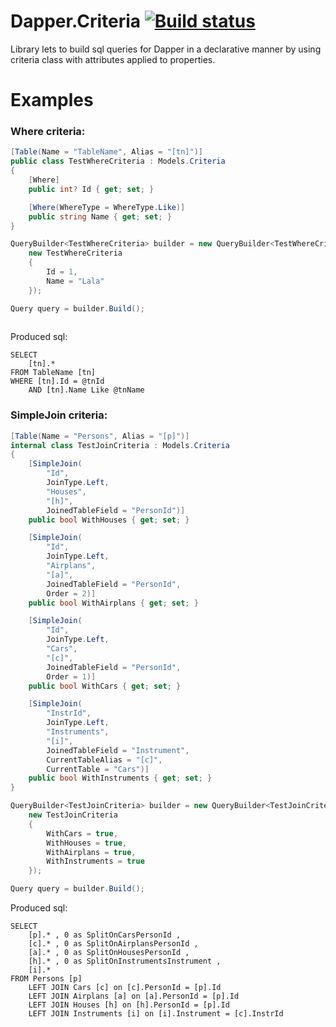 Dapper.Criteria [![Build status](https://ci.appveyor.com/api/projects/status/fh37rvrq5jyvw14o?svg=true)](https://ci.appveyor.com/project/spzSource/dapper-criteria)
==========================
Library lets to build sql queries for Dapper in a declarative manner by using criteria class with attributes applied to properties.


Examples
==========================

### Where criteria:

```C#
[Table(Name = "TableName", Alias = "[tn]")]
public class TestWhereCriteria : Models.Criteria
{
    [Where]
    public int? Id { get; set; }

    [Where(WhereType = WhereType.Like)]
    public string Name { get; set; }
}
```

```C#
QueryBuilder<TestWhereCriteria> builder = new QueryBuilder<TestWhereCriteria>(
    new TestWhereCriteria
    {
        Id = 1,
        Name = "Lala"
    });

Query query = builder.Build();
 
```
Produced sql:

```TSQL
SELECT 
    [tn].* 
FROM TableName [tn]  
WHERE [tn].Id = @tnId  
    AND [tn].Name Like @tnName 
```

### SimpleJoin criteria:

```C#
[Table(Name = "Persons", Alias = "[p]")]
internal class TestJoinCriteria : Models.Criteria
{
    [SimpleJoin(
        "Id", 
        JoinType.Left, 
        "Houses",
        "[h]",
        JoinedTableField = "PersonId")]
    public bool WithHouses { get; set; }

    [SimpleJoin(
        "Id", 
        JoinType.Left, 
        "Airplans", 
        "[a]",
        JoinedTableField = "PersonId", 
        Order = 2)]
    public bool WithAirplans { get; set; }

    [SimpleJoin(
        "Id", 
        JoinType.Left, 
        "Cars", 
        "[c]",
        JoinedTableField = "PersonId", 
        Order = 1)]
    public bool WithCars { get; set; }

    [SimpleJoin(
        "InstrId",
        JoinType.Left,
        "Instruments",
        "[i]",
        JoinedTableField = "Instrument",
        CurrentTableAlias = "[c]",
        CurrentTable = "Cars")]
    public bool WithInstruments { get; set; }
}
```

```C#
QueryBuilder<TestJoinCriteria> builder = new QueryBuilder<TestJoinCriteria>(
    new TestJoinCriteria
    {
        WithCars = true,
        WithHouses = true,
        WithAirplans = true,
        WithInstruments = true
    });

Query query = builder.Build();

```
Produced sql:

```TSQL
SELECT 
    [p].* , 0 as SplitOnCarsPersonId , 
    [c].* , 0 as SplitOnAirplansPersonId , 
    [a].* , 0 as SplitOnHousesPersonId , 
    [h].* , 0 as SplitOnInstrumentsInstrument , 
    [i].* 
FROM Persons [p]
    LEFT JOIN Cars [c] on [c].PersonId = [p].Id
    LEFT JOIN Airplans [a] on [a].PersonId = [p].Id
    LEFT JOIN Houses [h] on [h].PersonId = [p].Id
    LEFT JOIN Instruments [i] on [i].Instrument = [c].InstrId
```
